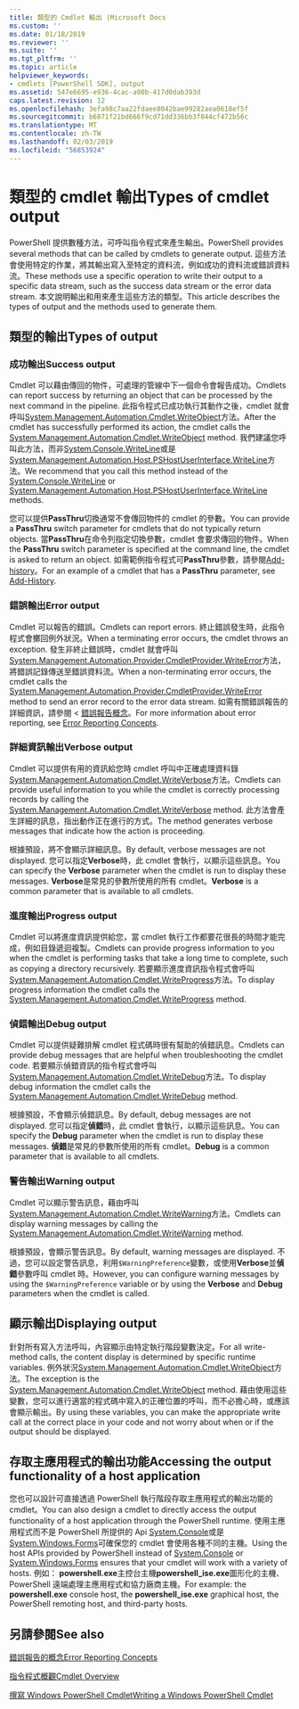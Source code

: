 ```yaml
---
title: 類型的 Cmdlet 輸出 |Microsoft Docs
ms.custom: ''
ms.date: 01/18/2019
ms.reviewer: ''
ms.suite: ''
ms.tgt_pltfrm: ''
ms.topic: article
helpviewer_keywords:
- cmdlets [PowerShell SDK], output
ms.assetid: 547e6695-e936-4cac-a90b-417d0dab393d
caps.latest.revision: 12
ms.openlocfilehash: 3efa98c7aa22fdaee8042bae99282aea0618ef5f
ms.sourcegitcommit: b6871f21bd666f9cd71dd336bb3f844cf472b56c
ms.translationtype: MT
ms.contentlocale: zh-TW
ms.lasthandoff: 02/03/2019
ms.locfileid: "56853924"
---
```

# <a name="types-of-cmdlet-output"></a><span data-ttu-id="bf547-102">類型的 cmdlet 輸出</span><span class="sxs-lookup"><span data-stu-id="bf547-102">Types of cmdlet output</span></span>

<span data-ttu-id="bf547-103">PowerShell 提供數種方法，可呼叫指令程式來產生輸出。</span><span class="sxs-lookup"><span data-stu-id="bf547-103">PowerShell provides several methods that can be called by cmdlets to generate output.</span></span> <span data-ttu-id="bf547-104">這些方法會使用特定的作業，將其輸出寫入至特定的資料流，例如成功的資料流或錯誤資料流。</span><span class="sxs-lookup"><span data-stu-id="bf547-104">These methods use a specific operation to write their output to a specific data stream, such as the success data stream or the error data stream.</span></span> <span data-ttu-id="bf547-105">本文說明輸出和用來產生這些方法的類型。</span><span class="sxs-lookup"><span data-stu-id="bf547-105">This article describes the types of output and the methods used to generate them.</span></span>

## <a name="types-of-output"></a><span data-ttu-id="bf547-106">類型的輸出</span><span class="sxs-lookup"><span data-stu-id="bf547-106">Types of output</span></span>

### <a name="success-output"></a><span data-ttu-id="bf547-107">成功輸出</span><span class="sxs-lookup"><span data-stu-id="bf547-107">Success output</span></span>

<span data-ttu-id="bf547-108">Cmdlet 可以藉由傳回的物件，可處理的管線中下一個命令會報告成功。</span><span class="sxs-lookup"><span data-stu-id="bf547-108">Cmdlets can report success by returning an object that can be processed by the next command in the pipeline.</span></span> <span data-ttu-id="bf547-109">此指令程式已成功執行其動作之後，cmdlet 就會呼叫[System.Management.Automation.Cmdlet.WriteObject](/dotnet/api/System.Management.Automation.Cmdlet.WriteObject)方法。</span><span class="sxs-lookup"><span data-stu-id="bf547-109">After the cmdlet has successfully performed its action, the cmdlet calls the [System.Management.Automation.Cmdlet.WriteObject](/dotnet/api/System.Management.Automation.Cmdlet.WriteObject) method.</span></span> <span data-ttu-id="bf547-110">我們建議您呼叫此方法，而非[System.Console.WriteLine](/dotnet/api/System.Console.WriteLine)或是[System.Management.Automation.Host.PSHostUserInterface.WriteLine](/dotnet/api/System.Management.Automation.Host.PSHostUserInterface.WriteLine)方法。</span><span class="sxs-lookup"><span data-stu-id="bf547-110">We recommend that you call this method instead of the [System.Console.WriteLine](/dotnet/api/System.Console.WriteLine) or [System.Management.Automation.Host.PSHostUserInterface.WriteLine](/dotnet/api/System.Management.Automation.Host.PSHostUserInterface.WriteLine) methods.</span></span>

<span data-ttu-id="bf547-111">您可以提供**PassThru**切換通常不會傳回物件的 cmdlet 的參數。</span><span class="sxs-lookup"><span data-stu-id="bf547-111">You can provide a **PassThru** switch parameter for cmdlets that do not typically return objects.</span></span>
<span data-ttu-id="bf547-112">當**PassThru**在命令列指定切換參數，cmdlet 會要求傳回的物件。</span><span class="sxs-lookup"><span data-stu-id="bf547-112">When the **PassThru** switch parameter is specified at the command line, the cmdlet is asked to return an object.</span></span> <span data-ttu-id="bf547-113">如需範例指令程式可**PassThru**參數，請參閱[Add-history](/powershell/module/Microsoft.PowerShell.Core/Add-History)。</span><span class="sxs-lookup"><span data-stu-id="bf547-113">For an example of a cmdlet that has a **PassThru** parameter, see [Add-History](/powershell/module/Microsoft.PowerShell.Core/Add-History).</span></span>

### <a name="error-output"></a><span data-ttu-id="bf547-114">錯誤輸出</span><span class="sxs-lookup"><span data-stu-id="bf547-114">Error output</span></span>

<span data-ttu-id="bf547-115">Cmdlet 可以報告的錯誤。</span><span class="sxs-lookup"><span data-stu-id="bf547-115">Cmdlets can report errors.</span></span> <span data-ttu-id="bf547-116">終止錯誤發生時，此指令程式會擲回例外狀況。</span><span class="sxs-lookup"><span data-stu-id="bf547-116">When a terminating error occurs, the cmdlet throws an exception.</span></span> <span data-ttu-id="bf547-117">發生非終止錯誤時，cmdlet 就會呼叫[System.Management.Automation.Provider.CmdletProvider.WriteError](/dotnet/api/System.Management.Automation.Provider.CmdletProvider.WriteError)方法，將錯誤記錄傳送至錯誤資料流。</span><span class="sxs-lookup"><span data-stu-id="bf547-117">When a non-terminating error occurs, the cmdlet calls the [System.Management.Automation.Provider.CmdletProvider.WriteError](/dotnet/api/System.Management.Automation.Provider.CmdletProvider.WriteError) method to send an error record to the error data stream.</span></span> <span data-ttu-id="bf547-118">如需有關錯誤報告的詳細資訊，請參閱 <<c0> [ 錯誤報告概念](./error-reporting-concepts.md)。</span><span class="sxs-lookup"><span data-stu-id="bf547-118">For more information about error reporting, see [Error Reporting Concepts](./error-reporting-concepts.md).</span></span>

### <a name="verbose-output"></a><span data-ttu-id="bf547-119">詳細資訊輸出</span><span class="sxs-lookup"><span data-stu-id="bf547-119">Verbose output</span></span>

<span data-ttu-id="bf547-120">Cmdlet 可以提供有用的資訊給您時 cmdlet 呼叫中正確處理資料錄[System.Management.Automation.Cmdlet.WriteVerbose](/dotnet/api/System.Management.Automation.Cmdlet.WriteVerbose)方法。</span><span class="sxs-lookup"><span data-stu-id="bf547-120">Cmdlets can provide useful information to you while the cmdlet is correctly processing records by calling the [System.Management.Automation.Cmdlet.WriteVerbose](/dotnet/api/System.Management.Automation.Cmdlet.WriteVerbose) method.</span></span> <span data-ttu-id="bf547-121">此方法會產生詳細的訊息，指出動作正在進行的方式。</span><span class="sxs-lookup"><span data-stu-id="bf547-121">The method generates verbose messages that indicate how the action is proceeding.</span></span>

<span data-ttu-id="bf547-122">根據預設，將不會顯示詳細訊息。</span><span class="sxs-lookup"><span data-stu-id="bf547-122">By default, verbose messages are not displayed.</span></span> <span data-ttu-id="bf547-123">您可以指定**Verbose**時，此 cmdlet 會執行，以顯示這些訊息。</span><span class="sxs-lookup"><span data-stu-id="bf547-123">You can specify the **Verbose** parameter when the cmdlet is run to display these messages.</span></span> <span data-ttu-id="bf547-124">**Verbose**是常見的參數所使用的所有 cmdlet。</span><span class="sxs-lookup"><span data-stu-id="bf547-124">**Verbose** is a common parameter that is available to all cmdlets.</span></span>

### <a name="progress-output"></a><span data-ttu-id="bf547-125">進度輸出</span><span class="sxs-lookup"><span data-stu-id="bf547-125">Progress output</span></span>

<span data-ttu-id="bf547-126">Cmdlet 可以將進度資訊提供給您，當 cmdlet 執行工作都要花很長的時間才能完成，例如目錄遞迴複製。</span><span class="sxs-lookup"><span data-stu-id="bf547-126">Cmdlets can provide progress information to you when the cmdlet is performing tasks that take a long time to complete, such as copying a directory recursively.</span></span> <span data-ttu-id="bf547-127">若要顯示進度資訊指令程式會呼叫[System.Management.Automation.Cmdlet.WriteProgress](/dotnet/api/System.Management.Automation.Cmdlet.WriteProgress)方法。</span><span class="sxs-lookup"><span data-stu-id="bf547-127">To display progress information the cmdlet calls the [System.Management.Automation.Cmdlet.WriteProgress](/dotnet/api/System.Management.Automation.Cmdlet.WriteProgress) method.</span></span>

### <a name="debug-output"></a><span data-ttu-id="bf547-128">偵錯輸出</span><span class="sxs-lookup"><span data-stu-id="bf547-128">Debug output</span></span>

<span data-ttu-id="bf547-129">Cmdlet 可以提供疑難排解 cmdlet 程式碼時很有幫助的偵錯訊息。</span><span class="sxs-lookup"><span data-stu-id="bf547-129">Cmdlets can provide debug messages that are helpful when troubleshooting the cmdlet code.</span></span> <span data-ttu-id="bf547-130">若要顯示偵錯資訊的指令程式會呼叫[System.Management.Automation.Cmdlet.WriteDebug](/dotnet/api/System.Management.Automation.Cmdlet.WriteDebug)方法。</span><span class="sxs-lookup"><span data-stu-id="bf547-130">To display debug information the cmdlet calls the [System.Management.Automation.Cmdlet.WriteDebug](/dotnet/api/System.Management.Automation.Cmdlet.WriteDebug) method.</span></span>

<span data-ttu-id="bf547-131">根據預設，不會顯示偵錯訊息。</span><span class="sxs-lookup"><span data-stu-id="bf547-131">By default, debug messages are not displayed.</span></span> <span data-ttu-id="bf547-132">您可以指定**偵錯**時，此 cmdlet 會執行，以顯示這些訊息。</span><span class="sxs-lookup"><span data-stu-id="bf547-132">You can specify the **Debug** parameter when the cmdlet is run to display these messages.</span></span> <span data-ttu-id="bf547-133">**偵錯**是常見的參數所使用的所有 cmdlet。</span><span class="sxs-lookup"><span data-stu-id="bf547-133">**Debug** is a common parameter that is available to all cmdlets.</span></span>

### <a name="warning-output"></a><span data-ttu-id="bf547-134">警告輸出</span><span class="sxs-lookup"><span data-stu-id="bf547-134">Warning output</span></span>

<span data-ttu-id="bf547-135">Cmdlet 可以顯示警告訊息，藉由呼叫[System.Management.Automation.Cmdlet.WriteWarning](/dotnet/api/System.Management.Automation.Cmdlet.WriteWarning)方法。</span><span class="sxs-lookup"><span data-stu-id="bf547-135">Cmdlets can display warning messages by calling the [System.Management.Automation.Cmdlet.WriteWarning](/dotnet/api/System.Management.Automation.Cmdlet.WriteWarning) method.</span></span>

<span data-ttu-id="bf547-136">根據預設，會顯示警告訊息。</span><span class="sxs-lookup"><span data-stu-id="bf547-136">By default, warning messages are displayed.</span></span> <span data-ttu-id="bf547-137">不過，您可以設定警告訊息，利用`$WarningPreference`變數，或使用**Verbose**並**偵錯**參數呼叫 cmdlet 時。</span><span class="sxs-lookup"><span data-stu-id="bf547-137">However, you can configure warning messages by using the `$WarningPreference` variable or by using the **Verbose** and **Debug** parameters when the cmdlet is called.</span></span>

## <a name="displaying-output"></a><span data-ttu-id="bf547-138">顯示輸出</span><span class="sxs-lookup"><span data-stu-id="bf547-138">Displaying output</span></span>

<span data-ttu-id="bf547-139">針對所有寫入方法呼叫，內容顯示由特定執行階段變數決定。</span><span class="sxs-lookup"><span data-stu-id="bf547-139">For all write-method calls, the content display is determined by specific runtime variables.</span></span> <span data-ttu-id="bf547-140">例外狀況[System.Management.Automation.Cmdlet.WriteObject](/dotnet/api/System.Management.Automation.Cmdlet.WriteObject)方法。</span><span class="sxs-lookup"><span data-stu-id="bf547-140">The exception is the [System.Management.Automation.Cmdlet.WriteObject](/dotnet/api/System.Management.Automation.Cmdlet.WriteObject) method.</span></span> <span data-ttu-id="bf547-141">藉由使用這些變數，您可以進行適當的程式碼中寫入的正確位置的呼叫，而不必擔心時，或應該會顯示輸出。</span><span class="sxs-lookup"><span data-stu-id="bf547-141">By using these variables, you can make the appropriate write call at the correct place in your code and not worry about when or if the output should be displayed.</span></span>

## <a name="accessing-the-output-functionality-of-a-host-application"></a><span data-ttu-id="bf547-142">存取主應用程式的輸出功能</span><span class="sxs-lookup"><span data-stu-id="bf547-142">Accessing the output functionality of a host application</span></span>

<span data-ttu-id="bf547-143">您也可以設計可直接透過 PowerShell 執行階段存取主應用程式的輸出功能的 cmdlet。</span><span class="sxs-lookup"><span data-stu-id="bf547-143">You can also design a cmdlet to directly access the output functionality of a host application through the PowerShell runtime.</span></span> <span data-ttu-id="bf547-144">使用主應用程式而不是 PowerShell 所提供的 Api [System.Console](/dotnet/api/System.Console)或是[System.Windows.Forms](/dotnet/api/System.Windows.Forms)可確保您的 cmdlet 會使用各種不同的主機。</span><span class="sxs-lookup"><span data-stu-id="bf547-144">Using the host APIs provided by PowerShell instead of [System.Console](/dotnet/api/System.Console) or [System.Windows.Forms](/dotnet/api/System.Windows.Forms) ensures that your cmdlet will work with a variety of hosts.</span></span> <span data-ttu-id="bf547-145">例如： **powershell.exe**主控台主機**powershell_ise.exe**圖形化的主機、 PowerShell 遠端處理主應用程式和協力廠商主機。</span><span class="sxs-lookup"><span data-stu-id="bf547-145">For example: the **powershell.exe** console host, the **powershell_ise.exe** graphical host, the PowerShell remoting host, and third-party hosts.</span></span>

## <a name="see-also"></a><span data-ttu-id="bf547-146">另請參閱</span><span class="sxs-lookup"><span data-stu-id="bf547-146">See also</span></span>

[<span data-ttu-id="bf547-147">錯誤報告的概念</span><span class="sxs-lookup"><span data-stu-id="bf547-147">Error Reporting Concepts</span></span>](./error-reporting-concepts.md)

[<span data-ttu-id="bf547-148">指令程式概觀</span><span class="sxs-lookup"><span data-stu-id="bf547-148">Cmdlet Overview</span></span>](./cmdlet-overview.md)

[<span data-ttu-id="bf547-149">撰寫 Windows PowerShell Cmdlet</span><span class="sxs-lookup"><span data-stu-id="bf547-149">Writing a Windows PowerShell Cmdlet</span></span>](./writing-a-windows-powershell-cmdlet.md)